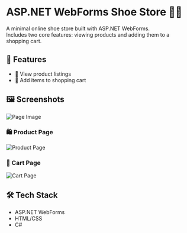 # ASP.NET WebForms Shoe Store 🥿👟

A minimal online shoe store built with ASP.NET WebForms.  
Includes two core features: viewing products and adding them to a shopping cart.

## 🚀 Features
- 🧾 View product listings
- 🧺 Add items to shopping cart

## 🖼️ Screenshots
![Page Image](https://i.imgur.com/j3XOgiJ.png)
### 🛍️ Product Page
![Product Page](assets/images/others/43253443.png)

### 🛒 Cart Page
![Cart Page](images/cart-page.png)

## 🛠️ Tech Stack

- ASP.NET WebForms
- HTML/CSS
- C#

